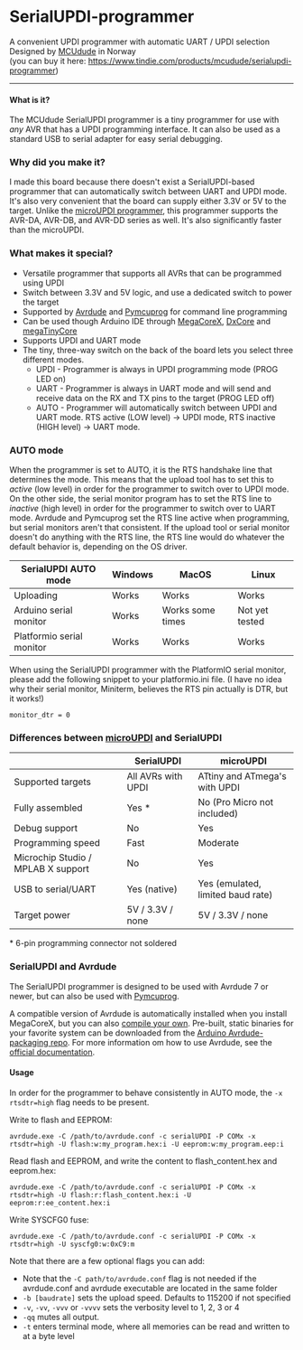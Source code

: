 # SerialUPDI-programmer
A convenient UPDI programmer with automatic UART / UPDI selection Designed by [MCUdude](https://github.com/MCUdude) in Norway  
(you can buy it here: https://www.tindie.com/products/mcudude/serialupdi-programmer)  

<hr>  
<h4>What is it?</h4>
<p>The MCUdude SerialUPDI programmer is a tiny programmer for use with <em>any</em> AVR that has a UPDI programming interface. It can also be used as a standard USB to serial adapter for easy serial debugging.</p>
<h3>Why did you make it?</h3>
<p>I made this board because there doesn't exist a SerialUPDI-based programmer that can automatically switch between UART and UPDI mode. It's also very convenient that the board can supply either 3.3V or 5V to the target. Unlike the <a href="https://github.com/MCUdude/microUPDI">microUPDI programmer</a>, this programmer supports the AVR-DA, AVR-DB, and AVR-DD series as well. It's also significantly faster than the microUPDI.</p>
<h3>What makes it special?</h3>
<ul>
<li>Versatile programmer that supports all AVRs that can be programmed using UPDI</li>
<li>Switch between 3.3V and 5V logic, and use a dedicated switch to power the target</li>
<li>Supported by <a href="https://github.com/avrdudes/avrdude">Avrdude</a> and <a href="https://github.com/microchip-pic-avr-tools/pymcuprog">Pymcuprog</a> for command line programming</li>
<li>Can be used though Arduino IDE through <a href="https://github.com/MCUdude/MegaCoreX">MegaCoreX</a>, <a href="https://github.com/SpenceKonde/DxCore">DxCore</a> and <a href="https://github.com/SpenceKonde/megaTinyCore">megaTinyCore</a></li>
<li>Supports UPDI and UART mode</li>
<li>The tiny, three-way switch on the back of the board lets you select three different modes. <ul>
<li>UPDI - Programmer is always in UPDI programming mode (PROG LED on)</li>
<li>UART - Programmer is always in UART mode and will send and receive data on the RX and TX pins to the target (PROG LED off)</li>
<li>AUTO - Programmer will automatically switch between UPDI and UART mode. RTS active (LOW level) -> UPDI mode, RTS inactive (HIGH level) -> UART mode.</li>
</ul>
</li>
</ul>
<h3>AUTO mode</h3>
<p>When the programmer is set to AUTO, it is the RTS handshake line that determines the mode. This means that the upload tool has to set this to <em>active</em> (low level) in order for the programmer to switch over to UPDI mode. On the other side, the serial monitor program has to set the RTS line to <em>inactive</em> (high level) in order for the programmer to switch over to UART mode. Avrdude and Pymcuprog set the RTS line active when programming, but serial monitors aren't that consistent. If the upload tool or serial monitor doesn't do anything with the RTS line, the RTS line would do whatever the default behavior is, depending on the OS driver.</p>
<table>
<thead>
<tr>
<th>SerialUPDI AUTO mode</th>
<th>Windows</th>
<th>MacOS</th>
<th>Linux</th>
</tr>
</thead>
<tbody>
<tr>
<td>Uploading</td>
<td>Works</td>
<td>Works</td>
<td>Works</td>
</tr>
<tr>
<td>Arduino serial monitor</td>
<td>Works</td>
<td>Works some times</td>
<td>Not yet tested</td>
</tr>
<tr>
<td>Platformio serial monitor</td>
<td>Works</td>
<td>Works</td>
<td>Works</td>
</tr>
</tbody>
</table>
<p>When using the SerialUPDI programmer with the PlatformIO serial monitor, please add the following snippet to your platformio.ini file. (I have no idea why their serial monitor, Miniterm, believes the RTS pin actually is DTR, but it works!)</p>
<p><code>monitor_dtr = 0</code></p>
<h3>Differences between <a href="https://github.com/MCUdude/microUPDI">microUPDI</a> and SerialUPDI</h3>
<table>
<thead>
<tr>
<th></th>
<th>SerialUPDI</th>
<th>microUPDI</th>
</tr>
</thead>
<tbody>
<tr>
<td>Supported targets</td>
<td>All AVRs with UPDI</td>
<td>ATtiny and ATmega's with UPDI</td>
</tr>
<tr>
<td>Fully assembled</td>
<td>Yes *</td>
<td>No (Pro Micro not included)</td>
</tr>
<tr>
<td>Debug support</td>
<td>No</td>
<td>Yes</td>
</tr>
<tr>
<td>Programming speed</td>
<td>Fast</td>
<td>Moderate</td>
</tr>
<tr>
<td>Microchip Studio / MPLAB X support</td>
<td>No</td>
<td>Yes</td>
</tr>
<tr>
<td>USB to serial/UART</td>
<td>Yes (native)</td>
<td>Yes (emulated, limited baud rate)</td>
</tr>
<tr>
<td>Target power</td>
<td>5V / 3.3V / none</td>
<td>5V / 3.3V / none</td>
</tr>
</tbody>
</table>
<p>* 6-pin programming connector not soldered</p>
<h3>SerialUPDI and Avrdude</h3>
<p>The SerialUPDI programmer is designed to be used with Avrdude 7 or newer, but can also be used with <a href="https://github.com/microchip-pic-avr-tools/pymcuprog">Pymcuprog</a>.</p>
<p>A compatible version of Avrdude is automatically installed when you install MegaCoreX, but you can also <a href="https://github.com/avrdudes/avrdude">compile your own</a>. Pre-built, static binaries for your favorite system can be downloaded from the <a href="https://github.com/arduino/avrdude-packing/releases">Arduino Avrdude-packaging repo</a>. For more information om how to use Avrdude, see the <a href="https://avrdudes.github.io/avrdude/">official documentation</a>.</p>
<h4>Usage</h4>
<p>In order for the programmer to behave consistently in AUTO mode, the <code>-x rtsdtr=high</code> flag needs to be present.</p>
<p>Write to flash and EEPROM:</p>
<p><code>avrdude.exe -C /path/to/avrdude.conf -c serialUPDI -P COMx -x rtsdtr=high -U flash:w:my_program.hex:i -U eeprom:w:my_program.eep:i</code></p>
<p>Read flash and EEPROM, and write the content to flash_content.hex and eeprom.hex:</p>
<p><code>avrdude.exe -C /path/to/avrdude.conf -c serialUPDI -P COMx -x rtsdtr=high -U flash:r:flash_content.hex:i -U eeprom:r:ee_content.hex:i</code></p>
<p>Write SYSCFG0 fuse:</p>
<p><code>avrdude.exe -C /path/to/avrdude.conf -c serialUPDI -P COMx -x rtsdtr=high -U syscfg0:w:0xC9:m</code></p>
<p>Note that there are a few optional flags you can add:</p>
<ul>
<li>Note that the <code>-C path/to/avrdude.conf</code> flag is not needed if the avrdude.conf and avrdude executable are located in the same folder </li>
<li><code>-b [baudrate]</code> sets the upload speed. Defaults to 115200 if not specified</li>
<li><code>-v</code>, <code>-vv</code>, <code>-vvv</code> or <code>-vvvv</code> sets the verbosity level to 1, 2, 3 or 4</li>
<li><code>-qq</code> mutes all output.</li>
<li><code>-t</code> enters terminal mode, where all memories can be read and written to at a byte level</li>
</ul>

